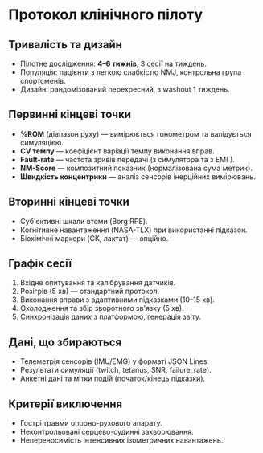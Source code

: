 # Протокол клінічного пілоту

## Тривалість та дизайн
- Пілотне дослідження: **4–6 тижнів**, 3 сесії на тиждень.
- Популяція: пацієнти з легкою слабкістю NMJ, контрольна група спортсменів.
- Дизайн: рандомізований перехресний, з washout 1 тиждень.

## Первинні кінцеві точки
- **%ROM** (діапазон руху) — вимірюється гонометром та валідується симуляцією.
- **CV темпу** — коефіцієнт варіації темпу виконання вправ.
- **Fault-rate** — частота зривів передачі (з симулятора та з ЕМГ).
- **NM-Score** — композитний показник (нормалізована сума метрик).
- **Швидкість концентрики** — аналіз сенсорів інерційних вимірювань.

## Вторинні кінцеві точки
- Суб'єктивні шкали втоми (Borg RPE).
- Когнітивне навантаження (NASA-TLX) при використанні підказок.
- Біохімічні маркери (CK, лактат) — опційно.

## Графік сесії
1. Вхідне опитування та калібрування датчиків.
2. Розігрів (5 хв) — стандартний протокол.
3. Виконання вправи з адаптивними підказками (10–15 хв).
4. Охолодження та збір зворотного зв'язку (5 хв).
5. Синхронізація даних з платформою, генерація звіту.

## Дані, що збираються
- Телеметрія сенсорів (IMU/EMG) у форматі JSON Lines.
- Результати симуляції (twitch, tetanus, SNR, failure_rate).
- Анкетні дані та мітки подій (початок/кінець підказки).

## Критерії виключення
- Гострі травми опорно-рухового апарату.
- Неконтрольовані серцево-судинні захворювання.
- Непереносимість інтенсивних ізометричних навантажень.
